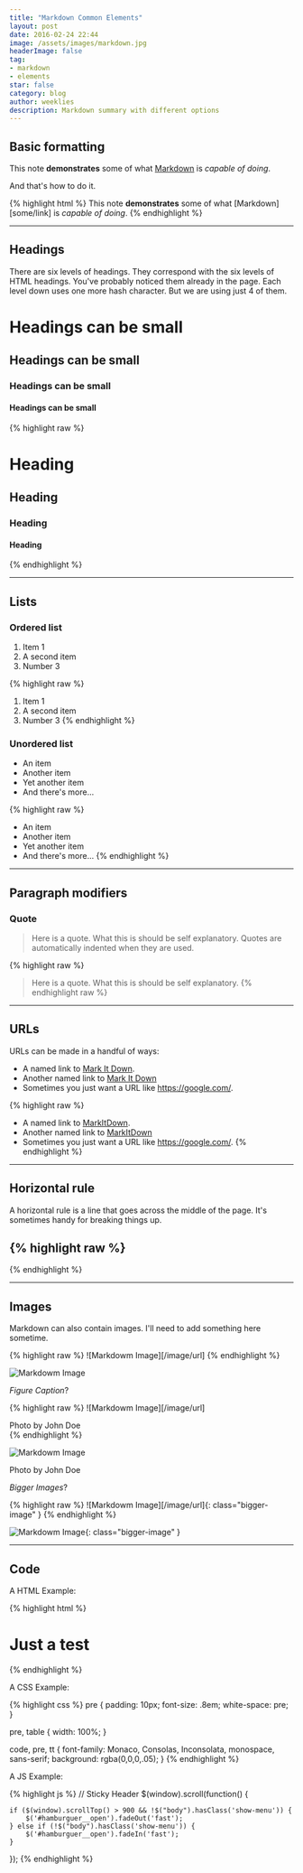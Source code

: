 ```yaml
---
title: "Markdown Common Elements"
layout: post
date: 2016-02-24 22:44
image: /assets/images/markdown.jpg
headerImage: false
tag:
- markdown
- elements
star: false
category: blog
author: weeklies
description: Markdown summary with different options
---
```


## Basic formatting

This note **demonstrates** some of what [Markdown][1] is *capable of doing*.

And that's how to do it.

{% highlight html %}
This note **demonstrates** some of what [Markdown][some/link] is *capable of doing*.
{% endhighlight %}

---

## Headings

There are six levels of headings. They correspond with the six levels of HTML headings. You've probably noticed them already in the page. Each level down uses one more hash character. But we are using just 4 of them.

# Headings can be small

## Headings can be small

### Headings can be small

#### Headings can be small

{% highlight raw %}
# Heading
## Heading
### Heading
#### Heading
{% endhighlight %}

---

## Lists

### Ordered list

1. Item 1
2. A second item
3. Number 3

{% highlight raw %}
1. Item 1
2. A second item
3. Number 3
{% endhighlight %}

### Unordered list

* An item
* Another item
* Yet another item
* And there's more...

{% highlight raw %}
* An item
* Another item
* Yet another item
* And there's more...
{% endhighlight %}

---

## Paragraph modifiers

### Quote

> Here is a quote. What this is should be self explanatory. Quotes are automatically indented when they are used.

{% highlight raw %}
> Here is a quote. What this is should be self explanatory.
{% endhighlight raw %}

---

## URLs

URLs can be made in a handful of ways:

* A named link to [Mark It Down][3].
* Another named link to [Mark It Down](https://google.com/)
* Sometimes you just want a URL like <https://google.com/>.

{% highlight raw %}
* A named link to [MarkItDown][3].
* Another named link to [MarkItDown](https://google.com/)
* Sometimes you just want a URL like <https://google.com/>.
{% endhighlight %}

---

## Horizontal rule

A horizontal rule is a line that goes across the middle of the page.
It's sometimes handy for breaking things up.

{% highlight raw %}
---
{% endhighlight %}

---

## Images

Markdown can also contain images. I'll need to add something here sometime.

{% highlight raw %}
![Markdowm Image][/image/url]
{% endhighlight %}

![Markdowm Image][5]

*Figure Caption*?

{% highlight raw %}
![Markdowm Image][/image/url]
<figcaption class="caption">Photo by John Doe</figcaption>
{% endhighlight %}

![Markdowm Image][5]
<figcaption class="caption">Photo by John Doe</figcaption>

*Bigger Images*?

{% highlight raw %}
![Markdowm Image][/image/url]{: class="bigger-image" }
{% endhighlight %}

![Markdowm Image][5]{: class="bigger-image" }

---

## Code

A HTML Example:

{% highlight html %}
<!DOCTYPE html>
<html lang="en">
<head>
    <meta charset="UTF-8">
    <title>Document</title>
</head>
<body>
    <h1>Just a test</h1>
</body>
</html>
{% endhighlight %}

A CSS Example:

{% highlight css %}
pre {
    padding: 10px;
    font-size: .8em;
    white-space: pre;
}

pre, table {
    width: 100%;
}

code, pre, tt {
    font-family: Monaco, Consolas, Inconsolata, monospace, sans-serif;
    background: rgba(0,0,0,.05);
}
{% endhighlight %}

A JS Example:

{% highlight js %}
// Sticky Header
$(window).scroll(function() {

    if ($(window).scrollTop() > 900 && !$("body").hasClass('show-menu')) {
        $('#hamburguer__open').fadeOut('fast');
    } else if (!$("body").hasClass('show-menu')) {
        $('#hamburguer__open').fadeIn('fast');
    }

});
{% endhighlight %}

[1]: https://daringfireball.net/projects/markdown/
[2]: https://www.fileformat.info/info/unicode/char/2163/index.htm
[3]: https://daringfireball.net/projects/markdown/basics
[4]: https://daringfireball.net/projects/markdown/syntax
[5]: https://kune.fr/wp-content/uploads/2013/10/ghost-blog.jpg
